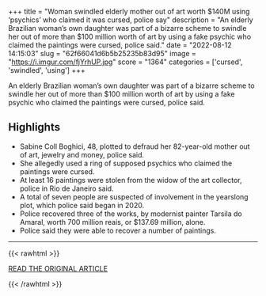 +++
title = "Woman swindled elderly mother out of art worth $140M using ‘psychics’ who claimed it was cursed, police say"
description = "An elderly Brazilian woman’s own daughter was part of a bizarre scheme to swindle her out of more than $100 million worth of art by using a fake psychic who claimed the paintings were cursed, police said."
date = "2022-08-12 14:15:03"
slug = "62f66041d6b5b25235b83d95"
image = "https://i.imgur.com/fjYrhUP.jpg"
score = "1364"
categories = ['cursed', 'swindled', 'using']
+++

An elderly Brazilian woman’s own daughter was part of a bizarre scheme to swindle her out of more than $100 million worth of art by using a fake psychic who claimed the paintings were cursed, police said.

## Highlights

- Sabine Coll Boghici, 48, plotted to defraud her 82-year-old mother out of art, jewelry and money, police said.
- She allegedly used a ring of supposed psychics who claimed the paintings were cursed.
- At least 16 paintings were stolen from the widow of the art collector, police in Rio de Janeiro said.
- A total of seven people are suspected of involvement in the yearslong plot, which police said began in 2020.
- Police recovered three of the works, by modernist painter Tarsila do Amaral, worth 700 million reais, or $137.69 million, alone.
- Police said they were able to recover a number of paintings.

---

{{< rawhtml >}}
  <p class="article-category">
    <a target="_blank" href="https://www.nbcnews.com/news/world/woman-swindled-elderly-mother-art-140m-using-psychics-claimed-was-curs-rcna42590">READ THE ORIGINAL ARTICLE</a>
  </p>
{{< /rawhtml >}}
